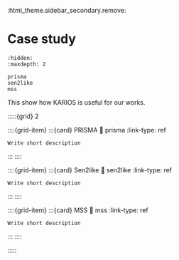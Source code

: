 <!-- 
disable right sidebar 
it works in MD with myst_parser by enabling myst extension fieldlist
-->
:html_theme.sidebar_secondary.remove:

# Case study

```{toctree}
:hidden:
:maxdepth: 2

prisma
sen2like
mss
```

This show how KARIOS is useful for our works.

<!-- SYNTAX 
https://sphinx-design.readthedocs.io/en/latest/grids.html#placing-a-card-in-a-grid
WARNING : We use card in grid-item instead of grid-item-card due to vertical spacing issue

For click
https://sphinx-design.readthedocs.io/en/latest/cards.html#clickable-cards

Grid works in MD thanks to myst extension colon_fence
-->

<!-- Grid start herer -->

:::::{grid} 2
<!-- item 1 -->
::::{grid-item}
:::{card} PRISMA
:link: prisma
:link-type: ref

```{todo}
Write short description
```
:::
::::
<!-- EO item 1 -->

<!-- item 2 -->
::::{grid-item}
:::{card} Sen2like
:link: sen2like
:link-type: ref

```{todo}
Write short description
```
:::
::::
<!-- EO item 2 -->

<!-- item 3 -->
::::{grid-item}
:::{card} MSS
:link: mss
:link-type: ref

```{todo}
Write short description
```
:::
::::
<!-- EO item 3 -->

:::::
<!-- EO Grid -->